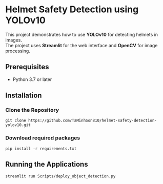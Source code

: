 # Helmet Safety Detection using YOLOv10

This project demonstrates how to use **YOLOv10** for detecting helmets in images.<br>The project uses **Streamlit** for the web interface and **OpenCV** for image processing.



## Prerequisites

- Python 3.7 or later

## Installation
### Clone the Repository

```
git clone https://github.com/TaMinhSon810/helmet-safety-detection-yolov10.git
```

### Download required packages
```
pip install -r requirements.txt
```

## Running the Applications
```
streamlit run Scripts/deploy_object_detection.py
```
